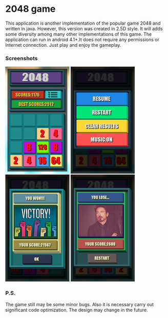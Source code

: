 # 2048 game
 
This application is another implementation of the popular game 2048 and written in java. However, this version was created  in 2.5D style. It will adds some diversity among many other implementations of this game. The application can run in android 4.1+.It does not require any permissions or Internet connection. Just play and enjoy the gameplay.
 
### Screenshots
 
![main screen](/screenshots/main_screen.png) ![menu screen](/screenshots/menu_screen.png) ![win dialog screen](/screenshots/win_dialog.png) ![lose dialog screen](/screenshots/lose_dialog.png)
 
### P.S.
 
The game still may be some minor bugs. Also it is necessary carry out significant code optimization. The design may change in the future.
 

